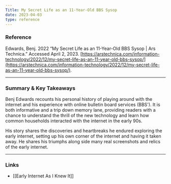 ```yaml
---
Title: My Secret Life as an 11-Year-Old BBS Sysop
date: 2023-04-03
type: reference
---
```


### Reference 

Edwards, Benj. 2022 “My Secret Life as an 11-Year-Old BBS Sysop | Ars Technica.” Accessed April 2, 2023. [https://arstechnica.com/information-technology/2022/12/my-secret-life-as-an-11-year-old-bbs-sysop/](https://arstechnica.com/information-technology/2022/12/my-secret-life-as-an-11-year-old-bbs-sysop/).

---

### Summary & Key Takeaways

Benj Edwards recounts his personal history of playing around with the internet and his experience with online bulletin board services (BBS'). It is both informative and a trip down memory lane, providing readers with a chance to understand the thrill of the new technology and learn how common households interacted with the internet in the early 90s. 

His story shares the discoveries and heartbreaks he endured exploring the early internet, setting up his own corner of the internet and having it taken away. He shares his triumphs along side many real screenshots and relics of the early internet.

--- 

### Links
- [[Early Internet As I Knew It]]
